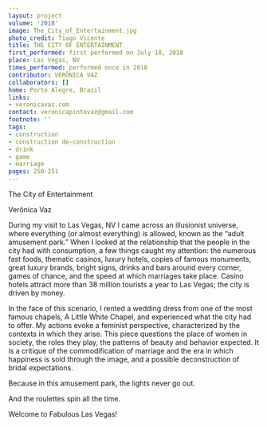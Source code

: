 ```yaml
---
layout: project
volume: '2018'
image: The_City_of_Entertainment.jpg
photo_credit: Tiago Vicente
title: THE CITY OF ENTERTAINMENT
first_performed: first performed on July 18, 2018
place: Las Vegas, NV
times_performed: performed once in 2018
contributor: VERÔNICA VAZ
collaborators: []
home: Porto Alegre, Brazil
links:
- veronicavaz.com
contact: veronicapintovaz@gmail.com
footnote: ''
tags:
- construction
- construction de-construction
- drink
- game
- marriage
pages: 250-251
---
```


The City of Entertainment

Verônica Vaz

During my visit to Las Vegas, NV I came across an illusionist universe, where everything (or almost everything) is allowed, known as the “adult amusement park.” When I looked at the relationship that the people in the city had with consumption, a few things caught my attention: the numerous fast foods, thematic casinos, luxury hotels, copies of famous monuments, great luxury brands, bright signs, drinks and bars around every corner, games of chance, and the speed at which marriages take place. Casino hotels attract more than 38 million tourists a year to Las Vegas; the city is driven by money.

In the face of this scenario, I rented a wedding dress from one of the most famous chapels, A Little White Chapel, and experienced what the city had to offer. My actions evoke a feminist perspective, characterized by the contexts in which they arise. This piece questions the place of women in society, the roles they play, the patterns of beauty and behavior expected. It is a critique of the commodification of marriage and the era in which happiness is sold through the image, and a possible deconstruction of bridal expectations.

Because in this amusement park, the lights never go out.

And the roulettes spin all the time.

Welcome to Fabulous Las Vegas!
